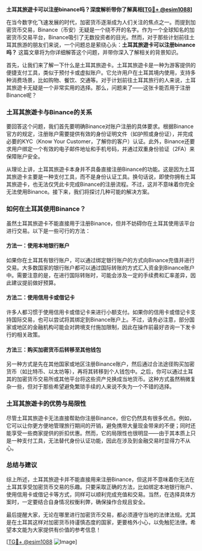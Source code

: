 **土耳其旅遊卡可以注册binance吗？深度解析带你了解真相[[TG💪+ @esim1088](https://t.me/s/esim1088)]**

在当今数字化飞速发展的时代，加密货币逐渐成为人们关注的焦点之一。而提到加密货币交易，Binance（币安）无疑是一个绕不开的名字。作为一个全球知名的加密货币交易平台，Binance吸引了无数投资者的目光。然而，对于那些计划前往土耳其旅游的朋友们来说，一个问题总是萦绕心头：**土耳其旅遊卡可以注册binance吗？** 这篇文章将为你详细解答这个问题，并带你深入了解相关的背景知识。

首先，让我们来了解一下什么是土耳其旅遊卡。土耳其旅遊卡是一种为游客提供的便捷支付工具，类似于预付卡或虚拟账户。它允许用户在土耳其境内使用，支持多种消费场景，比如购物、餐饮、交通等。对于计划前往土耳其旅行的人来说，土耳其旅遊卡无疑是一个非常实用的选择。那么，问题来了——这张卡能否用于注册Binance呢？

### **土耳其旅遊卡与Binance的关系**

要回答这个问题，我们首先要明确Binance对账户注册的具体要求。根据Binance官方的规定，注册账户需要提供有效的身份证明文件（如护照或身份证），并完成必要的KYC（Know Your Customer，了解你的客户）认证。此外，Binance还要求用户绑定一个有效的电子邮件地址和手机号码，并通过双重身份验证（2FA）来保障账户安全。

从理论上讲，土耳其旅遊卡本身并不具备直接注册Binance的功能。这是因为土耳其旅遊卡主要是一种支付工具，而不是身份认证工具。换句话说，即使你拥有土耳其旅遊卡，也无法仅凭此卡完成Binance的注册流程。不过，这并不意味着你完全无法使用Binance。接下来，我们将探讨几种可能的解决方案。

### **如何在土耳其使用Binance？**

虽然土耳其旅遊卡不能直接用于注册Binance，但并不妨碍你在土耳其使用该平台进行交易。以下是一些可行的方法：

#### **方法一：使用本地银行账户**
如果你在土耳其有银行账户，可以通过绑定银行账户的方式向Binance充值并进行交易。大多数国家的银行账户都可以通过国际转账的方式汇入资金到Binance账户中。需要注意的是，在进行国际转账时，可能会涉及一定的手续费和汇率差异，因此建议提前做好预算。

#### **方法二：使用信用卡或借记卡**
许多人都习惯于使用信用卡或借记卡来进行小额支付。如果你的信用卡或借记卡支持国际交易，也可以尝试将其绑定到Binance账户上。不过，请务必注意，部分国家或地区的金融机构可能会对跨境支付施加限制，因此在操作前最好咨询一下发卡行的相关政策。

#### **方法三：购买加密货币后转移至其他钱包**
另一种方式是先在其他国家或地区注册Binance账户，然后通过合法途径购买加密货币（如比特币、以太坊等），再将其转移到个人钱包中。之后，你可以通过土耳其的加密货币交易所或其他平台将这些资产兑换成当地货币。这种方式虽然稍微复杂一些，但对于那些希望避免繁琐手续的人来说不失为一个不错的选择。

### **土耳其旅遊卡的优势与局限性**

尽管土耳其旅遊卡无法直接帮助你注册Binance，但它仍然具有很多优点。例如，它可以让你更方便地管理旅行期间的开销，避免携带大量现金带来的不便；同时还能享受一些商家提供的折扣优惠。然而，它的局限性也很明显——由于其本质上只是一种支付工具，无法替代身份认证功能，因此在涉及到金融交易时显得力不从心。

### **总结与建议**

综上所述，土耳其旅遊卡并不能直接用来注册Binance，但这并不意味着你无法在土耳其享受加密货币交易的乐趣。只要采取正确的方法，比如绑定本地银行账户、使用信用卡或借记卡等方式，同样可以顺利完成充值和交易。当然，在选择具体方案时，一定要结合自身情况权衡利弊，确保操作合规且安全。

最后提醒大家，无论在哪里进行加密货币交易，都必须遵守当地的法律法规。尤其是在土耳其这样对加密货币持谨慎态度的国家，更要格外小心，以免触犯法律。希望本文能为大家提供有价值的参考信息！

[[TG💪+ @esim1088](https://t.me/s/esim1088) ![Image](https://i.postimg.cc/4NQfJmqS/Snipaste-2025-05-13-00-14-12.png)]